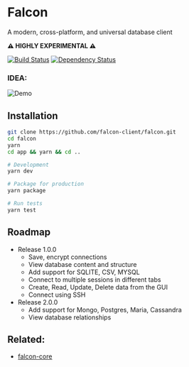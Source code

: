 Falcon
======
A modern, cross-platform, and universal database client

**⚠️ HIGHLY EXPERIMENTAL ⚠️**

[![Build Status](https://travis-ci.org/falcon-client/falcon.svg?branch=master&maxAge=2592)](https://travis-ci.org/falcon-client/falcon)
[![Dependency Status](https://img.shields.io/david/falcon-client/falcon.svg?maxAge=2592)](https://david-dm.org/falcon-client/falcon)

### IDEA:
![Demo](https://raw.githubusercontent.com/falcon-client/falcon/4b064b2f53016d6a4e4bed42576c6a8c514e1040/internals/img/falcon-preview.jpg)

## Installation
```bash
git clone https://github.com/falcon-client/falcon.git
cd falcon
yarn
cd app && yarn && cd ..

# Development
yarn dev

# Package for production
yarn package

# Run tests
yarn test
```

## Roadmap
* Release 1.0.0
  * Save, encrypt connections
  * View database content and structure
  * Add support for SQLITE, CSV, MYSQL
  * Connect to multiple sessions in different tabs
  * Create, Read, Update, Delete data from the GUI
  * Connect using SSH
* Release 2.0.0
  * Add support for Mongo, Postgres, Maria, Cassandra
  * View database relationships

## Related:
* [falcon-core](https://github.com/falcon-client/falcon-core)
